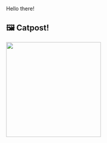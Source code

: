 Hello there!



## 🖼️ Catpost!

<sub>
    <img src="https://cdn2.thecatapi.com/images/3cozMgz0I.jpg" height="256">
</sub>

